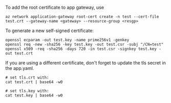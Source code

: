 To add the root certificate to app gateway, use

```
az network application-gateway root-cert create -n test --cert-file test.crt --gateway-name <gateway> --resource-group <resgp>
```

To generate a new self-signed certificate:
```
openssl ecparam -out test.key -name prime256v1 -genkey
openssl req -new -sha256 -key test.key -out test.csr -subj "/CN=test"
openssl x509 -req -sha256 -days 720 -in test.csr -signkey test.key -out test.crt
```

If you are using a different certificate, don't forget to update the tls secret in the app.yaml.
```
# set tls.crt with:
cat test.crt | base64 -w0

# set tls.key with:
cat test.key | base64 -w0
```